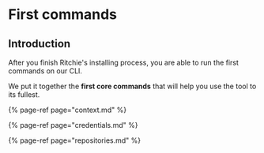 # First commands

## Introduction

After you finish Ritchie's installing process, you are able to run the first commands on our CLI.

We put it together the **first core commands** that will help you use the tool to its fullest. 

{% page-ref page="context.md" %}

{% page-ref page="credentials.md" %}

{% page-ref page="repositories.md" %}

